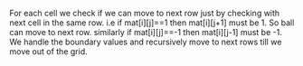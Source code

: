 For each cell we check if we can move to next row just by checking with next cell in the same row. i.e if mat[i][j]==1 then mat[i][j+1] must be 1. So ball can move to next row. similarly if mat[i][j]==-1 then mat[i][j-1] must be -1. We handle the boundary values and recursively move to next rows till we move out of the grid.